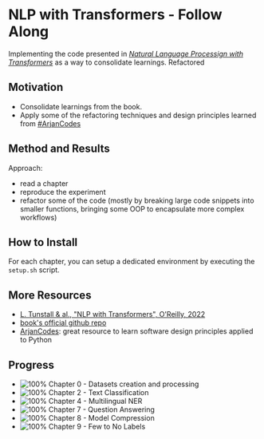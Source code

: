 # NLP with Transformers - Follow Along
Implementing the code presented in [*Natural Language Processign with Transformers*](https://learning.oreilly.com/library/view/natural-language-processing/9781098103231/) as a way to consolidate learnings.
Refactored

## Motivation
* Consolidate learnings from the book. 
* Apply some of the refactoring techniques and design principles learned from [#ArjanCodes](https://www.arjancodes.com/)

## Method and Results
Approach:
* read a chapter
* reproduce the experiment
* refactor some of the code (mostly by breaking large code snippets into smaller functions, bringing some OOP to encapsulate more complex workflows)

## How to Install
For each chapter, you can setup a dedicated environment by executing the `setup.sh` script.

## More Resources
* [L. Tunstall & al., "NLP with Transformers", O'Reilly, 2022](https://learning.oreilly.com/library/view/natural-language-processing/9781098103231/)
* [book's official github repo](https://github.com/nlp-with-transformers)
* [ArjanCodes](https://www.arjancodes.com/): great resource to learn software design principles applied to Python

## Progress
- ![100%](https://progress-bar.dev/100) Chapter 0 - Datasets creation and processing
- ![100%](https://progress-bar.dev/100) Chapter 2 - Text Classification
- ![100%](https://progress-bar.dev/100) Chapter 4 - Multilingual NER
- ![100%](https://progress-bar.dev/100) Chapter 7 - Question Answering
- ![100%](https://progress-bar.dev/100) Chapter 8 - Model Compression
- ![100%](https://progress-bar.dev/100) Chapter 9 - Few to No Labels